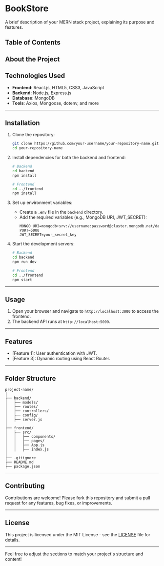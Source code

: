 # BookStore

A brief description of your MERN stack project, explaining its purpose and features.

## Table of Contents



## About the Project


## Technologies Used

- **Frontend**: React.js, HTML5, CSS3, JavaScript
- **Backend**: Node.js, Express.js
- **Database**: MongoDB
- **Tools**: Axios, Mongoose, dotenv, and more

---

## Installation

1. Clone the repository:
   ```bash
   git clone https://github.com/your-username/your-repository-name.git
   cd your-repository-name
   ```

2. Install dependencies for both the backend and frontend:
   ```bash
   # Backend
   cd backend
   npm install

   # Frontend
   cd ../frontend
   npm install
   ```

3. Set up environment variables:
   - Create a `.env` file in the `backend` directory.
   - Add the required variables (e.g., MongoDB URI, JWT_SECRET):
     ```env
     MONGO_URI=mongodb+srv://username:password@cluster.mongodb.net/database
     PORT=5000
     JWT_SECRET=your_secret_key
     ```

4. Start the development servers:
   ```bash
   # Backend
   cd backend
   npm run dev

   # Frontend
   cd ../frontend
   npm start
   ```

---

## Usage

1. Open your browser and navigate to `http://localhost:3000` to access the frontend.
2. The backend API runs at `http://localhost:5000`.

---

## Features

- [Feature 1]: User authentication with JWT.
- [Feature 3]: Dynamic routing using React Router.


---

## Folder Structure

```plaintext
project-name/
│
├── backend/
│   ├── models/
│   ├── routes/
│   ├── controllers/
│   ├── config/
│   ├── server.js
│
├── frontend/
│   ├── src/
│   │   ├── components/
│   │   ├── pages/
│   │   ├── App.js
│   │   ├── index.js
│
├── .gitignore
├── README.md
├── package.json
```

---

## Contributing

Contributions are welcome! Please fork this repository and submit a pull request for any features, bug fixes, or improvements.

---

## License

This project is licensed under the MIT License - see the [LICENSE](LICENSE) file for details.

---

Feel free to adjust the sections to match your project's structure and content!
